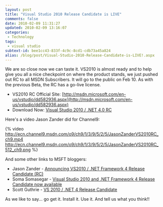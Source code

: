 ```yaml
---
layout: post
title: "Visual Studio 2010 Release Candidate is LIVE"
comments: false
date: 2010-02-09 11:31:27
updated: 2010-02-09 13:16:07
categories:
 - Technology
tags:
 - visual studio
subtext-id: bee1cc43-833f-4c9c-8cd1-cdb73a45a824
alias: /blog/post/Visual-Studio-2010-Release-Candidate-is-LIVE!.aspx
---
```



We are so close now we can taste it. VS2010 is almost ready and to help give you all a nice checkpoint on where the product stands, we just pushed out RC to all MSDN Subscribers. It will go to the public on Feb 10. As with the previous Beta, the RC has a go-live license.

  * VS2010 RC Official Site: [http://msdn.microsoft.com/en-us/vstudio/dd582936.aspx](http://msdn.microsoft.com/en-us/vstudio/dd582936.aspx)
  * Download Now: [Visual Studio 2010 / .NET 4.0 RC](http://msdn.microsoft.com/en-us/vstudio/dd582936.aspx)

Here's a video Jason Zander did for Channel9:

<!-- more -->

{% video http://ecn.channel9.msdn.com/o9/ch9/1/3/9/5/2/5/JasonZanderVS2010RC_ch9.mp4 http://ecn.channel9.msdn.com/o9/ch9/1/3/9/5/2/5/JasonZanderVS2010RC_512_ch9.png %}

And some other links to MSFT bloggers:

  * Jason Zander - [Announcing VS2010 / .NET Framework 4 Release Candidate (RC)](http://blogs.msdn.com/jasonz/archive/2010/02/09/announcing-vs2010-net-framework-4-release-candidate-rc.aspx)
  * Soma Somasegar - [Visual Studio 2010 and .NET Framework 4 Release Candidate now available](http://blogs.msdn.com/somasegar/archive/2010/02/08/visual-studio-2010-and-net-framework-4-release-candidate-now-available.aspx)
  * Scott Guthrie - [VS 2010 / .NET 4 Release Candidate](http://weblogs.asp.net/scottgu/archive/2010/02/08/vs-2010-net-4-release-candidate.aspx)

As we like to say... go get it. Install it. Use it. And tell us what you think!!
